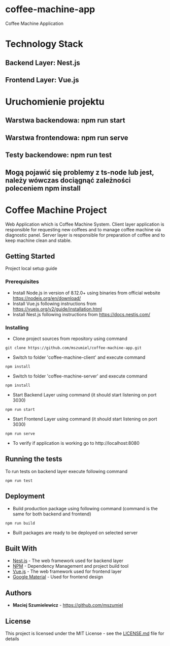 # coffee-machine-app
Coffee Machine Application
# Technology Stack
## Backend Layer: Nest.js
## Frontend Layer: Vue.js
# Uruchomienie projektu
## Warstwa backendowa: npm run start
## Warstwa frontendowa: npm run serve
## Testy backendowe: npm run test
## Mogą pojawić się problemy z ts-node lub jest, należy wówczas dociągnąć zależności poleceniem npm install


# Coffee Machine Project

Web Application which is Coffee Machine System. Client layer application is responsible for requesting new coffees and to manage coffee machine via diagnostic panel. Server layer is responsible for preparation of coffee and to keep machine clean and stable.

## Getting Started

Project local setup guide

### Prerequisites

* Install Node.js in version of 8.12.0+ using binaries from official website https://nodejs.org/en/download/
* Install Vue.js following instructions from https://vuejs.org/v2/guide/installation.html
* Install Nest.js following instructions from https://docs.nestjs.com/

### Installing

* Clone project sources from repository using command
```
git clone https://github.com/mszumiel/coffee-machine-app.git 
```
* Switch to folder 'coffee-machine-client' and execute command
```
npm install 
```
* Switch to folder 'coffee-machine-server' and execute command
```
npm install 
```
* Start Backend Layer using command (it should start listening on port 3030)
```
npm run start
```
* Start Frontend Layer using command (it should start listening on port 3030)
```
npm run serve 
```
* To verify if application is working go to http://localhost:8080

## Running the tests

To run tests on backend layer execute following command
```
npm run test
```

## Deployment

* Build production package using following command (command is the same for both backend and frontend)
```
npm run build
```
* Built packages are ready to be deployed on selected server

## Built With

* [Nest.js](https://nestjs.com/) - The web framework used for backend layer
* [NPM](https://www.npmjs.com/) - Dependency Management and project build tool
* [Vue.js](https://vuejs.org/) - The web framework used for frontend layer
* [Google Material](https://material.io/design/) - Used for frontend design

## Authors

* **Maciej Szumielewicz** - https://github.com/mszumiel

## License

This project is licensed under the MIT License - see the [LICENSE.md](LICENSE.md) file for details
